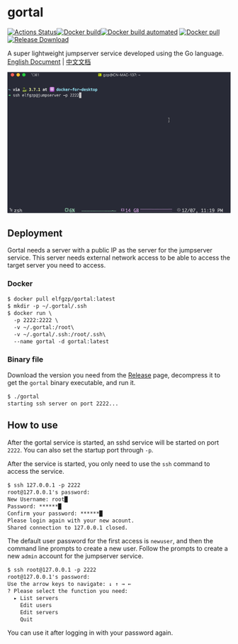# gortal

[![Actions Status](https://img.shields.io/github/workflow/status/TNK-Studio/gortal/Build%20release)](https://github.com/TNK-Studio/gortal/actions)[![Docker build](https://img.shields.io/docker/cloud/build/elfgzp/gortal)](https://hub.docker.com/repository/docker/elfgzp/gortal)[![Docker build automated](https://img.shields.io/docker/cloud/automated/elfgzp/gortal)](https://hub.docker.com/repository/docker/elfgzp/gortal)
[![Docker pull](https://img.shields.io/docker/pulls/elfgzp/gortal)](https://hub.docker.com/repository/docker/elfgzp/gortal)[![Release Download](https://img.shields.io/github/downloads/TNK-Studio/gortal/total)](https://github.com/TNK-Studio/gortal/releases)

A super lightweight jumpserver service developed using the Go language. [English Document](./README.md) | [中文文档](./doc/README_CN.md)

![gortal](./doc/gortal.gif)

## Deployment

Gortal needs a server with a public IP as the server for the jumpserver service.
This server needs external network access to be able to access the target server you need to access.

### Docker

```shell
$ docker pull elfgzp/gortal:latest
$ mkdir -p ~/.gortal/.ssh
$ docker run \
  -p 2222:2222 \
  -v ~/.gortal:/root\
  -v ~/.gortal/.ssh:/root/.ssh\
  --name gortal -d gortal:latest
```

### Binary file

Download the version you need from the [Release](https://github.com/TNK-Studio/gortal/releases) page, decompress it to get the `gortal` binary executable, and run it.

```shell
$ ./gortal
starting ssh server on port 2222...
```

## How to use

After the gortal service is started, an sshd service will be started on port `2222`. You can also set the startup port through `-p`.

After the service is started, you only need to use the `ssh` command to access the service.

```shell
$ ssh 127.0.0.1 -p 2222
root@127.0.0.1's password:
New Username: root█
Password: ******█
Confirm your password: ******█
Please login again with your new acount.
Shared connection to 127.0.0.1 closed.
```

The default user password for the first access is `newuser`, and then the command line prompts to create a new user. Follow the prompts to create a new `admin` account for the jumpserver service.

```shell
$ ssh root@127.0.0.1 -p 2222
root@127.0.0.1's password:
Use the arrow keys to navigate: ↓ ↑ → ←
? Please select the function you need:
  ▸ List servers
    Edit users
    Edit servers
    Quit
```

You can use it after logging in with your password again.